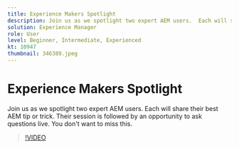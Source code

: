 ```yaml
---
title: Experience Makers Spotlight
description: Join us as we spotlight two expert AEM users.  Each will share their best AEM tip or trick. Their session is followed by an opportunity to ask  questions live.  You don't want to miss this.
solution: Experience Manager
role: User
level: Beginner, Intermediate, Experienced
kt: 10947
thumbnail: 346389.jpeg
---
```

# Experience Makers Spotlight

Join us as we spotlight two expert AEM users.  Each will share their best AEM tip or trick. Their session is followed by an opportunity to ask  questions live.  You don't want to miss this.

>[!VIDEO](https://video.tv.adobe.com/v/346389/?quality=12&learn=on)
